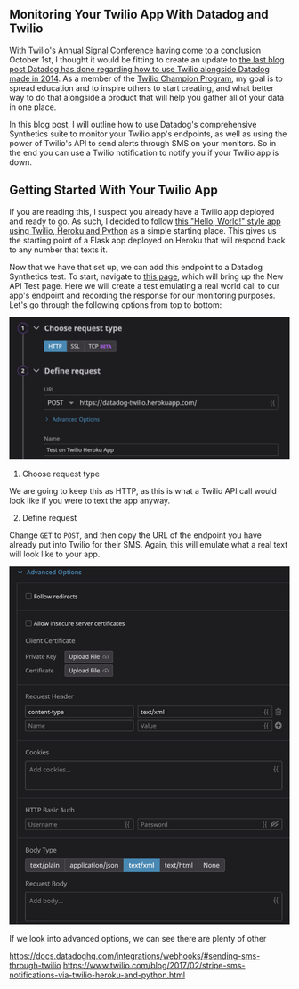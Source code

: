 ## Monitoring Your Twilio App With Datadog and Twilio

With Twilio's [Annual Signal Conference](https://signal.twilio.com/) having come to a conclusion October 1st, I thought it would be fitting to create an update to [the last blog post Datadog has done regarding how to use Twilio alongside Datadog made in 2014](https://www.datadoghq.com/blog/send-alerts-sms-customizable-webhooks-twilio/). As a member of the [Twilio Champion Program](https://www.twilio.com/champions), my goal is to spread education and to inspire others to start creating, and what better way to do that alongside a product that will help you gather all of your data in one place.

In this blog post, I will outline how to use Datadog's comprehensive Synthetics suite to monitor your Twilio app's endpoints, as well as using the power of Twilio's API to send alerts through SMS on your monitors. So in the end you can use a Twilio notification to notify you if your Twilio app is down.

## Getting Started With Your Twilio App

If you are reading this, I suspect you already have a Twilio app deployed and ready to go. As such, I decided to follow [this "Hello, World!" style app using Twilio, Heroku and Python](https://www.twilio.com/blog/2017/02/stripe-sms-notifications-via-twilio-heroku-and-python.html) as a simple starting place. This gives us the starting point of a Flask app deployed on Heroku that will respond back to any number that texts it.

Now that we have that set up, we can add this endpoint to a Datadog Synthetics test. To start, navigate to [this page](https://app.datadoghq.com/synthetics/create), which will bring up the New API Test page. Here we will create a test emulating a real world call to our app's endpoint and recording the response for our monitoring purposes. Let's go through the following options from top to bottom:

![](1.png)

1. Choose request type

We are going to keep this as HTTP, as this is what a Twilio API call would look like if you were to text the app anyway.

2. Define request

Change `GET` to `POST`, and then copy the URL of the endpoint you have already put into Twilio for their SMS. Again, this will emulate what a real text will look like to your app.

![](2.png)

If we look into advanced options, we can see there are plenty of other 

https://docs.datadoghq.com/integrations/webhooks/#sending-sms-through-twilio
https://www.twilio.com/blog/2017/02/stripe-sms-notifications-via-twilio-heroku-and-python.html

